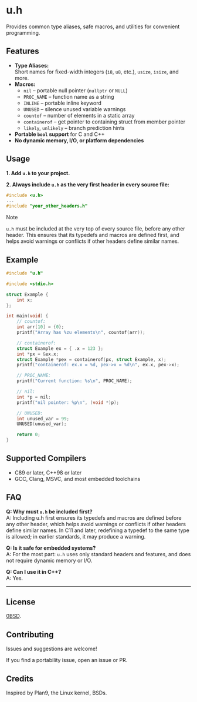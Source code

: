 # u.h

Provides common type aliases, safe macros, and utilities for convenient programming.

## Features

- **Type Aliases:**  
  Short names for fixed-width integers (`i8`, `u8`, etc.), `usize`, `isize`, and more.
- **Macros:**  
  - `nil` – portable null pointer (`nullptr` or `NULL`)
  - `PROC_NAME` – function name as a string
  - `INLINE` – portable inline keyword
  - `UNUSED` – silence unused variable warnings
  - `countof` – number of elements in a static array
  - `containerof` – get pointer to containing struct from member pointer
  - `likely`, `unlikely` – branch prediction hints
- **Portable `bool` support** for C and C++
- **No dynamic memory, I/O, or platform dependencies**

## Usage

**1. Add `u.h` to your project.**

**2. Always include `u.h` as the very first header in every source file:**

```c
#include <u.h>
...
#include "your_other_headers.h"
```

> [!NOTE]
> `u.h` must be included at the very top of every source file, before any other header.
> This ensures that its typedefs and macros are defined first, and helps avoid warnings or conflicts if other headers define similar names.

## Example

```c
#include "u.h"

#include <stdio.h>

struct Example {
    int x;
};

int main(void) {
    // countof:
    int arr[10] = {0};
    printf("Array has %zu elements\n", countof(arr));

    // containerof:
    struct Example ex = { .x = 123 };
    int *px = &ex.x;
    struct Example *pex = containerof(px, struct Example, x);
    printf("containerof: ex.x = %d, pex->x = %d\n", ex.x, pex->x);

    // PROC_NAME:
    printf("Current function: %s\n", PROC_NAME);

    // nil:
    int *p = nil;
    printf("nil pointer: %p\n", (void *)p);

    // UNUSED:
    int unused_var = 99;
    UNUSED(unused_var);

    return 0;
}
```

## Supported Compilers

- C89 or later, C++98 or later
- GCC, Clang, MSVC, and most embedded toolchains

## FAQ

**Q: Why must `u.h` be included first?**  
A: Including u.h first ensures its typedefs and macros are defined before any other header, which helps avoid warnings or conflicts if other headers define similar names.
In C11 and later, redefining a typedef to the same type is allowed; in earlier standards, it may produce a warning.

**Q: Is it safe for embedded systems?**  
A: For the most part: `u.h` uses only standard headers and features, and does not require dynamic memory or I/O.

**Q: Can I use it in C++?**  
A: Yes.

---

## License

[0BSD](LICENSE).

## Contributing

Issues and suggestions are welcome!  

If you find a portability issue, open an issue or PR.

## Credits

Inspired by Plan9, the Linux kernel, BSDs.
